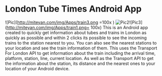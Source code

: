 # London Tube Times Android App

![Pic](http://miteyan.com/img/Apps/train3.png =100x ) ![Pic2](http://miteyan.com/img/Apps/train2.png=100x)![Pic3](http://miteyan.com/img/Apps/train1.png= 100x)
This is an Android app created to quickly get information about tubes and trains in London
              as quickly as possible and within 2 clicks its possible to see the incoming trains to the station nearest to you. You can also see the nearest stations to your location and see the train information of them. This uses the Transport For London API to get information about the train including the arrival time, platform, station, line, current location. As well as the Transport API to get the information about the station, its distance and the nearest ones to your location of your Android device. 
